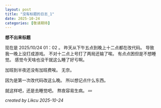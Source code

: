 ```yaml
---
layout: post
title: "没有标题的日志_1"
date: 2025-10-24
categories: [敬请期待]
---
```


**想不出来标题**

现在是 2025/10/24 01：02 。
昨天从下午五点到晚上十二点都在改代码。
导致我一晚上没打成游戏。
不对十二点上号打了两局还输了唉。
有点点困但是不想睡觉。
感觉今天啥也没干就这么睡了好亏啊。

加班到半夜还没有加班费唉。
无奈。

因为是第一次改代码改这么晚。
所以想记点什么东西。

就这样吧，还是去睡觉吧。
熬夜容易生病。
💤

*created by Likcu*
*2025-10-24*
